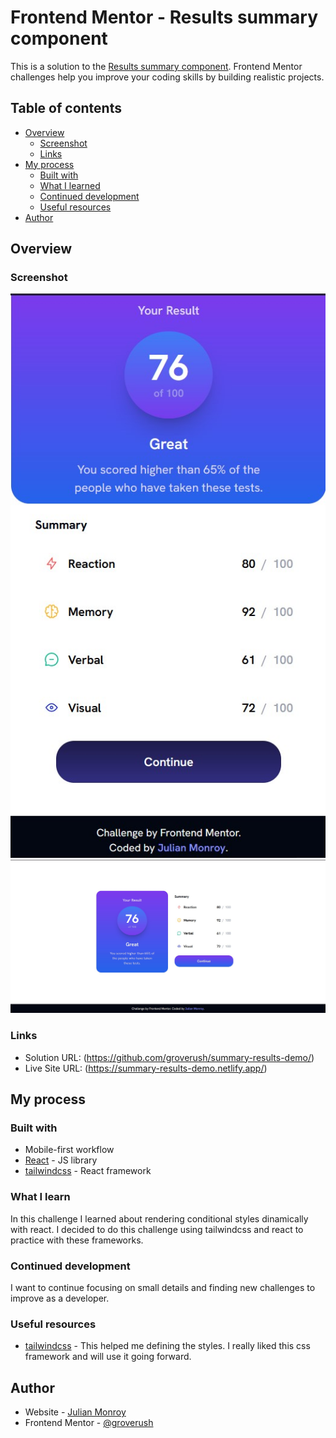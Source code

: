 # Frontend Mentor - Results summary component

This is a solution to the [Results summary component](https://www.frontendmentor.io/challenges/results-summary-component-CE_K6s0maV). Frontend Mentor challenges help you improve your coding skills by building realistic projects.

## Table of contents

- [Overview](#overview)
  - [Screenshot](#screenshot)
  - [Links](#links)
- [My process](#my-process)
  - [Built with](#built-with)
  - [What I learned](#what-i-learn)
  - [Continued development](#continued-development)
  - [Useful resources](#useful-resources)
- [Author](#author)

## Overview

### Screenshot

![](./screenshotMob.jpg)
![](./screenshot.jpg)

### Links

- Solution URL: (https://github.com/groverush/summary-results-demo/)
- Live Site URL: (https://summary-results-demo.netlify.app/)

## My process

### Built with

- Mobile-first workflow
- [React](https://reactjs.org/) - JS library
- [tailwindcss](https://tailwindcss.com/) - React framework

### What I learn

In this challenge I learned about rendering conditional styles dinamically with react.
I decided to do this challenge using tailwindcss and react to practice with these frameworks.

### Continued development

I want to continue focusing on small details and finding new challenges to improve as a developer.

### Useful resources

- [tailwindcss](https://tailwindcss.com/) - This helped me defining the styles. I really liked this css framework and will use it going forward.

## Author

- Website - [Julian Monroy](https://app.netlify.com/teams/groverush/overview)
- Frontend Mentor - [@groverush](https://www.frontendmentor.io/profile/groverush)

